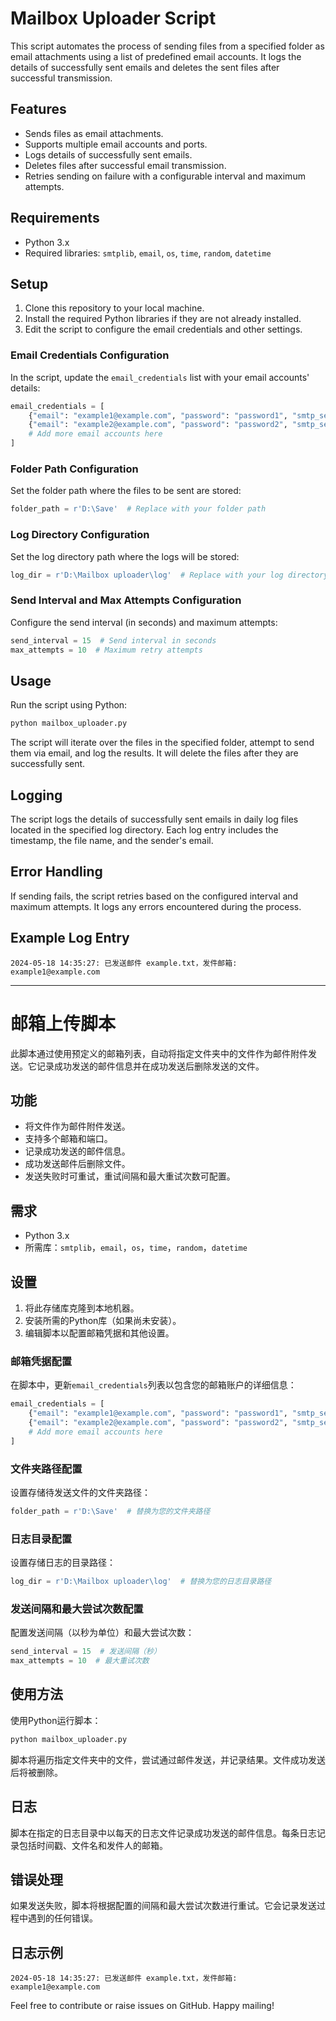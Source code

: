 # Mailbox Uploader Script

This script automates the process of sending files from a specified folder as email attachments using a list of predefined email accounts. It logs the details of successfully sent emails and deletes the sent files after successful transmission.

## Features
- Sends files as email attachments.
- Supports multiple email accounts and ports.
- Logs details of successfully sent emails.
- Deletes files after successful email transmission.
- Retries sending on failure with a configurable interval and maximum attempts.

## Requirements
- Python 3.x
- Required libraries: `smtplib`, `email`, `os`, `time`, `random`, `datetime`

## Setup
1. Clone this repository to your local machine.
2. Install the required Python libraries if they are not already installed.
3. Edit the script to configure the email credentials and other settings.

### Email Credentials Configuration
In the script, update the `email_credentials` list with your email accounts' details:
```python
email_credentials = [
    {"email": "example1@example.com", "password": "password1", "smtp_server": "smtp.example.com", "ports": [587, 25]},
    {"email": "example2@example.com", "password": "password2", "smtp_server": "smtp.example.com", "ports": [587, 25]},
    # Add more email accounts here
]
```

### Folder Path Configuration
Set the folder path where the files to be sent are stored:
```python
folder_path = r'D:\Save'  # Replace with your folder path
```

### Log Directory Configuration
Set the log directory path where the logs will be stored:
```python
log_dir = r'D:\Mailbox uploader\log'  # Replace with your log directory path
```

### Send Interval and Max Attempts Configuration
Configure the send interval (in seconds) and maximum attempts:
```python
send_interval = 15  # Send interval in seconds
max_attempts = 10  # Maximum retry attempts
```

## Usage
Run the script using Python:
```bash
python mailbox_uploader.py
```

The script will iterate over the files in the specified folder, attempt to send them via email, and log the results. It will delete the files after they are successfully sent.

## Logging
The script logs the details of successfully sent emails in daily log files located in the specified log directory. Each log entry includes the timestamp, the file name, and the sender's email.

## Error Handling
If sending fails, the script retries based on the configured interval and maximum attempts. It logs any errors encountered during the process.

## Example Log Entry
```
2024-05-18 14:35:27: 已发送邮件 example.txt，发件邮箱: example1@example.com
```

---

# 邮箱上传脚本

此脚本通过使用预定义的邮箱列表，自动将指定文件夹中的文件作为邮件附件发送。它记录成功发送的邮件信息并在成功发送后删除发送的文件。

## 功能
- 将文件作为邮件附件发送。
- 支持多个邮箱和端口。
- 记录成功发送的邮件信息。
- 成功发送邮件后删除文件。
- 发送失败时可重试，重试间隔和最大重试次数可配置。

## 需求
- Python 3.x
- 所需库：`smtplib`，`email`，`os`，`time`，`random`，`datetime`

## 设置
1. 将此存储库克隆到本地机器。
2. 安装所需的Python库（如果尚未安装）。
3. 编辑脚本以配置邮箱凭据和其他设置。

### 邮箱凭据配置
在脚本中，更新`email_credentials`列表以包含您的邮箱账户的详细信息：
```python
email_credentials = [
    {"email": "example1@example.com", "password": "password1", "smtp_server": "smtp.example.com", "ports": [587, 25]},
    {"email": "example2@example.com", "password": "password2", "smtp_server": "smtp.example.com", "ports": [587, 25]},
    # Add more email accounts here
]
```

### 文件夹路径配置
设置存储待发送文件的文件夹路径：
```python
folder_path = r'D:\Save'  # 替换为您的文件夹路径
```

### 日志目录配置
设置存储日志的目录路径：
```python
log_dir = r'D:\Mailbox uploader\log'  # 替换为您的日志目录路径
```

### 发送间隔和最大尝试次数配置
配置发送间隔（以秒为单位）和最大尝试次数：
```python
send_interval = 15  # 发送间隔（秒）
max_attempts = 10  # 最大重试次数
```

## 使用方法
使用Python运行脚本：
```bash
python mailbox_uploader.py
```

脚本将遍历指定文件夹中的文件，尝试通过邮件发送，并记录结果。文件成功发送后将被删除。

## 日志
脚本在指定的日志目录中以每天的日志文件记录成功发送的邮件信息。每条日志记录包括时间戳、文件名和发件人的邮箱。

## 错误处理
如果发送失败，脚本将根据配置的间隔和最大尝试次数进行重试。它会记录发送过程中遇到的任何错误。

## 日志示例
```
2024-05-18 14:35:27: 已发送邮件 example.txt，发件邮箱: example1@example.com
```

Feel free to contribute or raise issues on GitHub. Happy mailing!
